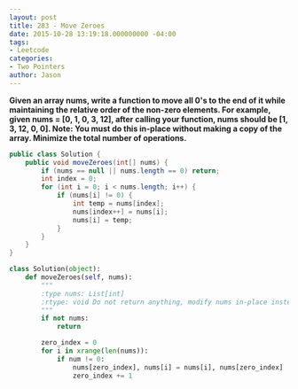 ```yaml
---
layout: post
title: 283 - Move Zeroes
date: 2015-10-28 13:19:18.000000000 -04:00
tags:
- Leetcode
categories:
- Two Pointers
author: Jason
---
```

**Given an array nums, write a function to move all 0's to the end of it while maintaining the relative order of the non-zero elements. For example, given nums = [0, 1, 0, 3, 12], after calling your function, nums should be [1, 3, 12, 0, 0]. Note: You must do this in-place without making a copy of the array. Minimize the total number of operations.**


``` java
public class Solution {
    public void moveZeroes(int[] nums) {
        if (nums == null || nums.length == 0) return;
        int index = 0;
        for (int i = 0; i < nums.length; i++) {
            if (nums[i] != 0) {
                int temp = nums[index];
                nums[index++] = nums[i];
                nums[i] = temp;
            }
        }
    }
}
```

``` python
class Solution(object):
    def moveZeroes(self, nums):
        """
        :type nums: List[int]
        :rtype: void Do not return anything, modify nums in-place instead.
        """
        if not nums:
            return

        zero_index = 0
        for i in xrange(len(nums)):
            if num != 0:
                nums[zero_index], nums[i] = nums[i], nums[zero_index]
                zero_index += 1
```

